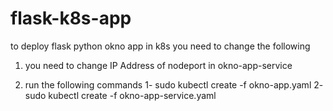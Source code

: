 # flask-k8s-app
to deploy flask python okno app in k8s
 you need to change the following

1) you need to change IP Address of nodeport in  okno-app-service

2) run the following commands
1-  sudo kubectl create -f  okno-app.yaml
2-  sudo kubectl create -f  okno-app-service.yaml
